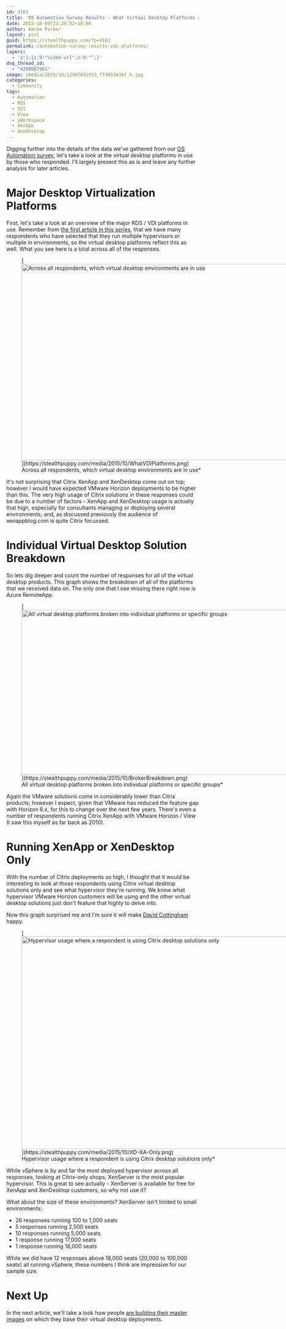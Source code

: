 ```yaml
---
id: 4161
title: 'OS Automation Survey Results - What Virtual Desktop Platforms are Deployed?'
date: 2015-10-09T22:28:52+10:00
author: Aaron Parker
layout: post
guid: https://stealthpuppy.com/?p=4161
permalink: /automation-survey-results-vdi-platforms/
layers:
  - 'a:1:{s:9:"video-url";s:0:"";}'
dsq_thread_id:
  - "4208887561"
image: /media/2015/10/12907651553_ff4053d36f_k.jpg
categories:
  - Community
tags:
  - Automation
  - RDS
  - VDI
  - View
  - vWorkspace
  - XenApp
  - XenDesktop
---
```

Digging further into the details of the data we've gathered from our [OS Automation survey](http://xenappblog.com/2015/take-part-in-the-os-deployment-automation-survey/), let's take a look at the virtual desktop platforms in use by those who responded. I'll largely present this as is and leave any further analysis for later articles.

# Major Desktop Virtualization Platforms

First, let's take a look at an overview of the major RDS / VDI platforms in use. Remember from [the first article in this series](https://stealthpuppy.com/automation-survey-results-hypervisor/), that we have many respondents who have selected that they run multiple hypervisors or multiple in environments, so the virtual desktop platforms reflect this as well. What you see here is a total across all of the responses.

<figure id="attachment_4162" aria-describedby="caption-attachment-4162" style="width: 1024px" class="wp-caption alignnone">[<img class="size-large wp-image-4162" src="https://stealthpuppy.com/media/2015/10/WhatVDIPlatforms-1024x513.png" alt="Across all respondents, which virtual desktop environments are in use" width="1024" height="513" srcset="https://stealthpuppy.com/media/2015/10/WhatVDIPlatforms-1024x513.png 1024w, https://stealthpuppy.com/media/2015/10/WhatVDIPlatforms-150x75.png 150w, https://stealthpuppy.com/media/2015/10/WhatVDIPlatforms-300x150.png 300w" sizes="(max-width: 1024px) 100vw, 1024px" />](https://stealthpuppy.com/media/2015/10/WhatVDIPlatforms.png)<figcaption id="caption-attachment-4162" class="wp-caption-text">Across all respondents, which virtual desktop environments are in use*</figure>

It's not surprising that Citrix XenApp and XenDesktop come out on top; however I would have expected VMware Horizon deployments to be higher than this. The very high usage of Citrix solutions in these responses could be due to a number of factors - XenApp and XenDesktop usage is actually that high, especially for consultants managing or deploying several environments; and, as discussed previously the audience of xenappblog.com is quite Citrix focussed.

# Individual Virtual Desktop Solution Breakdown

So lets dig deeper and count the number of responses for all of the virtual desktop products. This graph shows the breakdown of all of the platforms that we received data on. The only one that I see missing there right now is Azure RemoteApp.

<figure id="attachment_4163" aria-describedby="caption-attachment-4163" style="width: 1024px" class="wp-caption alignnone">[<img class="size-large wp-image-4163" src="https://stealthpuppy.com/media/2015/10/BrokerBreakdown-1024x431.png" alt="All virtual desktop platforms broken into individual platforms or specific groups" width="1024" height="431" srcset="https://stealthpuppy.com/media/2015/10/BrokerBreakdown-1024x431.png 1024w, https://stealthpuppy.com/media/2015/10/BrokerBreakdown-150x63.png 150w, https://stealthpuppy.com/media/2015/10/BrokerBreakdown-300x126.png 300w" sizes="(max-width: 1024px) 100vw, 1024px" />](https://stealthpuppy.com/media/2015/10/BrokerBreakdown.png)<figcaption id="caption-attachment-4163" class="wp-caption-text">All virtual desktop platforms broken into individual platforms or specific groups*</figure>

Again the VMware solutions come in considerably lower than Citrix products; however I expect, given that VMware has reduced the feature gap with Horizon 6.x, for this to change over the next few years. There's even a number of respondents running Citrix XenApp with VMware Horizon / View (I saw this myself as far back as 2010).

# Running XenApp or XenDesktop Only

With the number of Citrix deployments so high, I thought that it would be interesting to look at those respondents using Citrix virtual desktop solutions only and see what hypervisor they're running. We know what hypervisor VMware Horizon customers will be using and the other virtual desktop solutions just don't feature that highly to delve into.

Now this graph surprised me and I'm sure it will make [David Cottingham](https://twitter.com/DavidCottingham) happy.

<figure id="attachment_4164" aria-describedby="caption-attachment-4164" style="width: 1024px" class="wp-caption alignnone">[<img class="size-large wp-image-4164" src="https://stealthpuppy.com/media/2015/10/XD-XA-Only-1024x556.png" alt="Hypervisor usage where a respondent is using Citrix desktop solutions only" width="1024" height="556" srcset="https://stealthpuppy.com/media/2015/10/XD-XA-Only-1024x556.png 1024w, https://stealthpuppy.com/media/2015/10/XD-XA-Only-150x81.png 150w, https://stealthpuppy.com/media/2015/10/XD-XA-Only-300x163.png 300w, https://stealthpuppy.com/media/2015/10/XD-XA-Only.png 1542w" sizes="(max-width: 1024px) 100vw, 1024px" />](https://stealthpuppy.com/media/2015/10/XD-XA-Only.png)<figcaption id="caption-attachment-4164" class="wp-caption-text">Hypervisor usage where a respondent is using Citrix desktop solutions only*</figure>

While vSphere is by and far the most deployed hypervisor across all responses, looking at Citrix-only shops, XenServer is the most popular hypervisor. This is great to see actually - XenServer is available for free for XenApp and XenDesktop customers, so why not use it?

What about the size of these environments? XenServer isn't limited to small environments:

  * 26 responses running 100 to 1,000 seats
  * 5 responses running 2,500 seats
  * 10 responses running 5,000 seats
  * 1 response running 17,000 seats
  * 1 response running 18,000 seats

While we did have 12 responses above 18,000 seats (20,000 to 100,000 seats) all running vSphere, these numbers I think are impressive for our sample size.

# Next Up

In the next article, we'll take a look how people [are building their master images](https://stealthpuppy.com/automation-survey-results-build-master-images) on which they base their virtual desktop deployments.